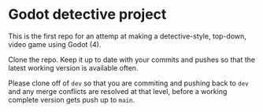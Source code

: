 # Godot detective project

This is the first repo for an attemp at making a detective-style, top-down, video game using Godot (4).

Clone the repo. Keep it up to date with your commits and pushes so that the latest working version is available often.

Please clone off of `dev` so that you are commiting and pushing back to `dev` and any merge conflicts are resolved at that level, before a working complete version gets push up to `main`.

